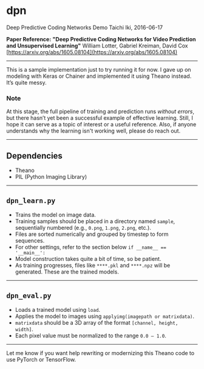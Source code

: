 # dpn

Deep Predictive Coding Networks Demo
Taichi Iki, 2016-06-17

**Paper Reference:**
**"Deep Predictive Coding Networks for Video Prediction and Unsupervised Learning"**
William Lotter, Gabriel Kreiman, David Cox
[https://arxiv.org/abs/1605.08104](https://arxiv.org/abs/1605.08104)

---

This is a sample implementation just to try running it for now.
I gave up on modeling with Keras or Chainer and implemented it using Theano instead.
It’s quite messy.

### Note

At this stage, the full pipeline of training and prediction runs *without errors*,
but there hasn’t yet been a successful example of effective learning.
Still, I hope it can serve as a topic of interest or a useful reference.
Also, if anyone understands why the learning isn't working well, please do reach out.

---

## Dependencies

* Theano
* PIL (Python Imaging Library)

---

## `dpn_learn.py`

* Trains the model on image data.
* Training samples should be placed in a directory named `sample`, sequentially numbered (e.g., `0.png`, `1.png`, `2.png`, etc.).
* Files are sorted numerically and grouped by timestep to form sequences.
* For other settings, refer to the section below `if __name__ == '__main__':`
* Model construction takes quite a bit of time, so be patient.
* As training progresses, files like `****.pkl` and `****.npz` will be generated. These are the trained models.

---

## `dpn_eval.py`

* Loads a trained model using `load`.
* Applies the model to images using `applyimg(imagepath or matrixdata)`.
* `matrixdata` should be a 3D array of the format `[channel, height, width]`.
* Each pixel value must be normalized to the range `0.0 – 1.0`.

---

Let me know if you want help rewriting or modernizing this Theano code to use PyTorch or TensorFlow.
